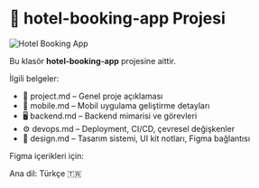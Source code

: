 # 📱 hotel-booking-app Projesi

![Hotel Booking App](https://www.figma.com/community/file/1275146473633828854)

Bu klasör **hotel-booking-app** projesine aittir.

İlgili belgeler:
- 📘 project.md – Genel proje açıklaması
- 📱 mobile.md – Mobil uygulama geliştirme detayları
- 🖥️ backend.md – Backend mimarisi ve görevleri
- ⚙️ devops.md – Deployment, CI/CD, çevresel değişkenler
- 🎨 design.md – Tasarım sistemi, UI kit notları, Figma bağlantısı

Figma içerikleri için: 

Ana dil: Türkçe 🇹🇷
